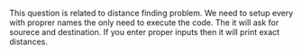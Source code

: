 This question is related to distance finding problem.
We need to setup every with proprer names the only need to execute the code.
The it will ask for sourece and destination.
If you enter proper inputs then it will print exact distances.
